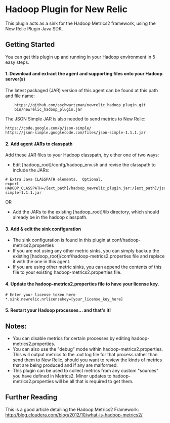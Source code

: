 Hadoop Plugin for New Relic
===============================

This plugin acts as a sink for the Hadoop Metrics2 framework, using the New Relic Plugin Java SDK.

## Getting Started

You can get this plugin up and running in your Hadoop environment in 5 easy steps.

#### 1. Download and extract the agent and supporting files onto your Hadoop server(s) 

The latest packaged (JAR) version of this agent can be found at this path and file name:
```
    https://github.com/sschwartzman/newrelic_hadoop_plugin.git
    bin/newrelic_hadoop_plugin.jar
```
The JSON Simple JAR is also needed to send metrics to New Relic:
```
https://code.google.com/p/json-simple/
https://json-simple.googlecode.com/files/json-simple-1.1.1.jar
```

#### 2. Add agent JARs to classpath

Add these JAR files to your Hadoop classpath, by either one of two ways:

 * Edit [hadoop_root]/confg/hadoop_env.sh and revise the classpath to include the  JARs:

  ```
  # Extra Java CLASSPATH elements.  Optional.
  export HADOOP_CLASSPATH=/[ext_path]/hadoop_newrelic_plugin.jar:/[ext_path]/json-simple-1.1.1.jar
  ```
OR

 * Add the JARs to the existing [hadoop_root]/lib directory, which should already be in the hadoop classpath.

#### 3. Add & edit the sink configuration

* The sink configuration is found in this plugin at conf/hadoop-metrics2.properties
* If you are not using any other metric sinks, you can simply backup the existing [hadoop_root]/conf/hadoop-metrics2.properties file and replace it with the one in this agent.
* If you are using other metric sinks, you can append the contents of this file to your existing hadoop-metrics2.properties file.

#### 4. Update the hadoop-metrics2.properties file to have your license key.
```
# Enter your license token here
*.sink.newrelic.nrlicensekey=[your_license_key_here]
```

#### 5. Restart your Hadoop processes... and that's it! 

## Notes:

* You can disable metrics for certain processes by editing hadoop-metrics2.properties. 
* You can also use the "debug" mode within hadoop-metrics2.properties. This will output metrics to the .out log file for that process rather than send them to New Relic, should you want to review the kinds of metrics that are being produced and if any are malformed.
* This plugin can be used to collect metrics from any custom "sources" you have defined in Metrics2. Minor updates to hadoop-metrics2.properties will be all that is required to get them.

## Further Reading

This is a good article detailing the Hadoop Metrics2 Framework:
http://blog.cloudera.com/blog/2012/10/what-is-hadoop-metrics2/

